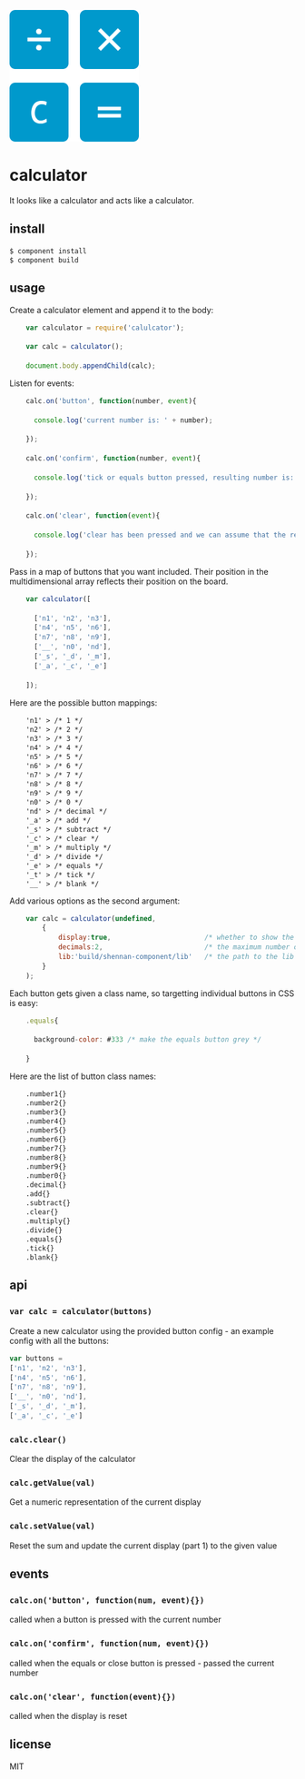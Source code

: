 ![logo](calculator.png?raw=true)

# calculator

It looks like a calculator and acts like a calculator.

## install

    $ component install
    $ component build

## usage

Create a calculator element and append it to the body:

```js
    var calculator = require('calulcator');

    var calc = calculator();

    document.body.appendChild(calc);
```

Listen for events:

```js
    calc.on('button', function(number, event){

      console.log('current number is: ' + number);

    });

    calc.on('confirm', function(number, event){

      console.log('tick or equals button pressed, resulting number is: ' + number);

    });

    calc.on('clear', function(event){

      console.log('clear has been pressed and we can assume that the resulting number is 0');

    });
```

Pass in a map of buttons that you want included. Their position in the multidimensional array reflects their position on the board.

```js
    var calculator([

      ['n1', 'n2', 'n3'],
      ['n4', 'n5', 'n6'],
      ['n7', 'n8', 'n9'],
      ['__', 'n0', 'nd'],
      ['_s', '_d', '_m'],
      ['_a', '_c', '_e']

    ]);
```

Here are the possible button mappings:

```
    'n1' > /* 1 */
    'n2' > /* 2 */
    'n3' > /* 3 */
    'n4' > /* 4 */
    'n5' > /* 5 */
    'n6' > /* 6 */
    'n7' > /* 7 */
    'n8' > /* 8 */
    'n9' > /* 9 */
    'n0' > /* 0 */
    'nd' > /* decimal */
    '_a' > /* add */
    '_s' > /* subtract */
    '_c' > /* clear */
    '_m' > /* multiply */
    '_d' > /* divide */
    '_e' > /* equals */
    '_t' > /* tick */
    '__' > /* blank */
```

Add various options as the second argument:

```js
    var calc = calculator(undefined,
        {
            display:true,                       /* whether to show the calculator display or not */
            decimals:2,                         /* the maximum number of decimal places to show */
            lib:'build/shennan-component/lib'   /* the path to the lib folder for the required assets */
        }
    );
```

Each button gets given a class name, so targetting individual buttons in CSS is easy:

```js
    .equals{

      background-color: #333 /* make the equals button grey */

    }
```

Here are the list of button class names:

```
    .number1{}
    .number2{}
    .number3{}
    .number4{}
    .number5{}
    .number6{}
    .number7{}
    .number8{}
    .number9{}
    .number0{}
    .decimal{}
    .add{}
    .subtract{}
    .clear{}
    .multiply{}
    .divide{}
    .equals{}
    .tick{}
    .blank{}
```

## api

### `var calc = calculator(buttons)`

Create a new calculator using the provided button config - an example config with all the buttons:

```js
var buttons = 
['n1', 'n2', 'n3'],
['n4', 'n5', 'n6'],
['n7', 'n8', 'n9'],
['__', 'n0', 'nd'],
['_s', '_d', '_m'],
['_a', '_c', '_e']
```

### `calc.clear()`

Clear the display of the calculator

### `calc.getValue(val)`

Get a numeric representation of the current display

### `calc.setValue(val)`

Reset the sum and update the current display (part 1) to the given value

## events

### `calc.on('button', function(num, event){})`

called when a button is pressed with the current number

### `calc.on('confirm', function(num, event){})`

called when the equals or close button is pressed - passed the current number

### `calc.on('clear', function(event){})`

called when the display is reset

## license

MIT